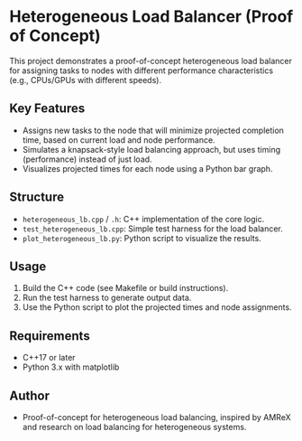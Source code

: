 # Heterogeneous Load Balancer (Proof of Concept)

This project demonstrates a proof-of-concept heterogeneous load balancer for assigning tasks to nodes with different performance characteristics (e.g., CPUs/GPUs with different speeds).

## Key Features
- Assigns new tasks to the node that will minimize projected completion time, based on current load and node performance.
- Simulates a knapsack-style load balancing approach, but uses timing (performance) instead of just load.
- Visualizes projected times for each node using a Python bar graph.

## Structure
- `heterogeneous_lb.cpp` / `.h`: C++ implementation of the core logic.
- `test_heterogeneous_lb.cpp`: Simple test harness for the load balancer.
- `plot_heterogeneous_lb.py`: Python script to visualize the results.

## Usage
1. Build the C++ code (see Makefile or build instructions).
2. Run the test harness to generate output data.
3. Use the Python script to plot the projected times and node assignments.

## Requirements
- C++17 or later
- Python 3.x with matplotlib

## Author
- Proof-of-concept for heterogeneous load balancing, inspired by AMReX and research on load balancing for heterogeneous systems. 